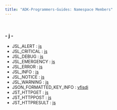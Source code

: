 ```yaml
---
title: "ADK-Programmers-Guides: Namespace Members"
---
```


 

### - j -

- JSL_ALERT : <a href="namespacejs.md#ab8a0c8e0d128f31e9b6aed5cbcc2a71cadffafab224bc4e075654d9481e252bc8">js</a>
- JSL_CRITICAL : <a href="namespacejs.md#ab8a0c8e0d128f31e9b6aed5cbcc2a71cab221e9c88ce2273731b118be8d1cd3c8">js</a>
- JSL_DEBUG : <a href="namespacejs.md#ab8a0c8e0d128f31e9b6aed5cbcc2a71caf3f2f3a9bbfe273ade514f6a3cc4a24c">js</a>
- JSL_EMERGENCY : <a href="namespacejs.md#ab8a0c8e0d128f31e9b6aed5cbcc2a71ca8bfbb012c5c86c64ad79efdb0261d147">js</a>
- JSL_ERROR : <a href="namespacejs.md#ab8a0c8e0d128f31e9b6aed5cbcc2a71cafe102a5d724b8b7a20057d4ec0f8411e">js</a>
- JSL_INFO : <a href="namespacejs.md#ab8a0c8e0d128f31e9b6aed5cbcc2a71cacdfefe038aa565f330ed517e52a336ab">js</a>
- JSL_NOTICE : <a href="namespacejs.md#ab8a0c8e0d128f31e9b6aed5cbcc2a71ca8bbd28ebf2d8ab68ea4c034820b83c72">js</a>
- JSL_WARNING : <a href="namespacejs.md#ab8a0c8e0d128f31e9b6aed5cbcc2a71ca1a1c6e37370cae3caba81e3ab822b0a9">js</a>
- JSON_FORMATTED_KEY_INFO : <a href="namespacevfisdi.md#ac9842112c341daedac40f79bbfdd65a4a9c0ac5e119c1bf52aaf36db3a75bc823">vfisdi</a>
- JST_HTTPGET : <a href="namespacejs.md#ad20456843dd92e66711a2f7bf92ba403a0097858ea2de0d47f1b37c6b59c2877b">js</a>
- JST_HTTPPOST : <a href="namespacejs.md#ad20456843dd92e66711a2f7bf92ba403a018b7c186e2e6c565ae2ef1094f11c19">js</a>
- JST_HTTPRESULT : <a href="namespacejs.md#ad20456843dd92e66711a2f7bf92ba403a4e9e8cb17cd6cde626775e713559d61b">js</a>
